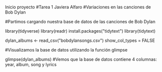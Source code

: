Inicio proyecto
#Tarea 1 Javiera Alfaro
#Variaciones en las canciones de Bob Dylan

#Partimos cargando nuestra base de datos de las canciones de Bob Dylan

library(tidyverse)
library(readr)
install.packages("tidytext")
library(tidytext)

dylan_albums <- read_csv("bobdylansongs.csv")
show_col_types = FALSE

#Visualizamos la base de datos utilizando la función glimpse

glimpse(dylan_albums)
#Vemos que la base de datos contiene 4 columnas: year, album, song y lyrics




